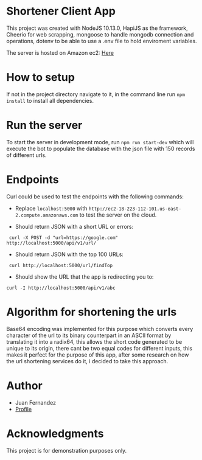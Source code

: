 # Shortener Client App

This project was created with NodeJS 10.13.0, HapiJS as the framework, Cheerio for web scrapping, 
mongoose to handle mongodb connection and operations, dotenv to be able to use a .env file to hold enviroment variables.

The server is hosted on Amazon ec2: [Here](http://ec2-18-223-112-101.us-east-2.compute.amazonaws.com)

# How to setup
If not in the project directory navigate to it, in the command line run `npm install` to install all dependencies.

# Run the server
To start the server in development mode, run `npm run start-dev` which will execute the bot to populate the database with
the json file with 150 records of different urls.

# Endpoints
Curl could be used to test the endpoints with the following commands:

 - Replace `localhost:5000` with `http://ec2-18-223-112-101.us-east-2.compute.amazonaws.com` to test the server on the cloud.
  
 - Should return JSON with a short URL or errors:
 
` curl -X POST -d "url=https://google.com" http://localhost:5000/api/v1/url/`

 - Should return JSON with the top 100 URLs:
 
` curl http://localhost:5000/url/findTop`

 - Should show the URL that the app is redirecting you to:
 
` curl -I http://localhost:5000/api/v1/abc `

# Algorithm for shortening the urls

Base64 encoding was implemented for this purpose which converts every character of the url to its binary counterpart in an ASCII format by translating it into a radix64,
this allows the short code generated to be unique to its origin, there cant be two equal codes for different inputs, this makes it perfect for the purpose of this app,
after some research on how the url shortening services do it, i decided to take this approach.

# Author
- Juan Fernandez 
- [Profile](https://github.com/juanf9224)

# Acknowledgments
This project is for demonstration purposes only.